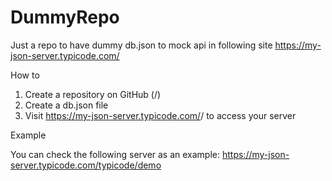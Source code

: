 # DummyRepo
Just a repo to have dummy db.json to mock api in following site  https://my-json-server.typicode.com/


How to

1. Create a repository on GitHub (<your-username>/<your-repo>)
2. Create a db.json file
3. Visit https://my-json-server.typicode.com/<your-username>/<your-repo> to access your server

Example

You can check the following server as an example:
https://my-json-server.typicode.com/typicode/demo
